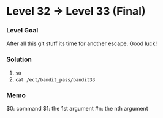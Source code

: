 # Level 32 -> Level 33 (Final)

### Level Goal
After all this git stuff its time for another escape. Good luck!

### Solution
1. `$0`
2. `cat /ect/bandit_pass/bandit33`

### Memo
$0: command
$1: the 1st argument
#n: the nth argument
